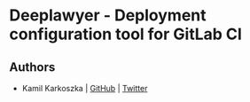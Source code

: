 # Deeplawyer - Deployment configuration tool for GitLab CI

## Authors
* Kamil Karkoszka | [GitHub](https://github.com/wujku) | 
[Twitter](https://twitter.com/wujku)
